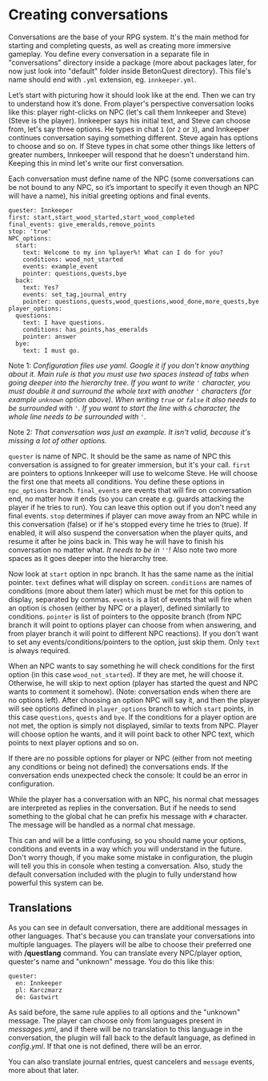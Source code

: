# Creating conversations

Conversations are the base of your RPG system. It's the main method for starting and completing quests, as well as creating more immersive gameplay. You define every conversation in a separate file in "conversations" directory inside a package (more about packages later, for now just look into "default" folder inside BetonQuest directory). This file's name should end with `.yml` extension, eg. `innkeeper.yml`.

Let’s start with picturing how it should look like at the end. Then we can try to understand how it’s done. From player's perspective conversation looks like this: player right-clicks on NPC (let's call them Innkeeper and Steve) (Steve is the player). Innkeeper says his initial text, and Steve can choose from, let's say three options. He types in chat `1` (or `2` or `3`), and Innkeeper continues conversation saying something different. Steve again has options to choose and so on. If Steve types in chat some other things like letters of greater numbers, Innkeeper will respond that he doesn't understand him. Keeping this in mind let's write our first conversation.

Each conversation must define name of the NPC (some conversations can be not bound to any NPC, so it’s important to specify it even though an NPC will have a name), his initial greeting options and final events.

    quester: Innkeeper
    first: start,start_wood_started,start_wood_completed
    final_events: give_emeralds,remove_points
    stop: 'true'
    NPC_options:
      start:
        text: Welcome to my inn %player%! What can I do for you?
        conditions: wood_not_started
        events: example_event
        pointer: questions,quests,bye
      back:
        text: Yes?
        events: set_tag,journal_entry
        pointer: questions,quests,wood_questions,wood_done,more_quests,bye
    player_options:
      questions:
        text: I have questions.
        conditions: has_points,has_emeralds
        pointer: answer
      bye:
        text: I must go.

Note 1: _Configuration files use yaml. Google it if you don't know anything about it. Main rule is that you must use two spaces instead of tabs when going deeper into the hierarchy tree. If you want to write `'` character, you must double it and surround the whole text with another `'` characters (for example `unknown` option above). When writing `true` or `false` it also needs to be surrounded with `'`. If you want to start the line with `&` character, the whole line needs to be surrounded with `'`._

Note 2: _That conversation was just an example. It isn't valid, because it's missing a lot of other options._

`quester` is name of NPC. It should be the same as name of NPC this conversation is assigned to for greater immersion, but it's your call. `first` are pointers to options Innkeeper will use to welcome Steve. He will choose the first one that meets all conditions. You define these options in `npc_options` branch. `final_events` are events that will fire on conversation end, no matter how it ends (so you can create e.g. guards attacking the player if he tries to run). You can leave this option out if you don't need any final events. `stop` determines if player can move away from an NPC while in this conversation (false) or if he's stopped every time he tries to (true). If enabled, it will also suspend the conversation when the player quits, and resume it after he joins back in. This way he will have to finish his conversation no matter what. _It needs to be in `''`!_ Also note two more spaces as it goes deeper into the hierarchy tree.

Now look at `start` option in npc branch. It has the same name as the initial pointer. `text` defines what will display on screen. `conditions` are names of conditions (more about them later) which must be met for this option to display, separated by commas. `events` is a list of events that will fire when an option is chosen (either by NPC or a player), defined similarly to conditions. `pointer` is list of pointers to the opposite branch (from NPC branch it will point to options player can choose from when answering, and from player branch it will point to different NPC reactions). If you don't want to set any events/conditions/pointers to the option, just skip them. Only `text` is always required.

When an NPC wants to say something he will check conditions for the first option (in this case `wood_not_started`). If they are met, he will choose it. Otherwise, he will skip to next option (player has started the quest and NPC wants to comment it somehow). (Note: conversation ends when there are no options left). After choosing an option NPC will say it, and then the player will see options defined in `player_options` branch to which `start` points, in this case `questions`, `quests` and `bye`. If the conditions for a player option are not met, the option is simply not displayed, similar to texts from NPC. Player will choose option he wants, and it will point back to other NPC text, which points to next player options and so on.

If there are no possible options for player or NPC (either from not meeting any conditions or being not defined) the conversations ends. If the conversation ends unexpected check the console: It could be an error in configuration.

While the player has a conversation with an NPC, his normal chat messages are interpreted as replies in the conversation. But if he needs to send something to the global chat he can prefix his message with `#` character. The message will be handled as a normal chat message.

This can and will be a little confusing, so you should name your options, conditions and events in a way which you will understand in the future. Don't worry though, if you make some mistake in configuration, the plugin will tell you this in console when testing a conversation. Also, study the default conversation included with the plugin to fully understand how powerful this system can be.

## Translations

As you can see in default conversation, there are additional messages in other languages. That's because you can translate your conversations into multiple languages. The players will be albe to choose their preferred one with **/questlang** command. You can translate every NPC/player option, quester's name and "unknown" message. You do this like this:

    quester:
      en: Innkeeper
      pl: Karczmarz
      de: Gastwirt

As said before, the same rule applies to all options and the "unknown" message. The player can choose only from languages present in _messages.yml_, and if there will be no translation to this language in the conversation, the plugin will fall back to the default language, as defined in _config.yml_. If that one is not defined, there will be an error.

You can also translate journal entries, quest cancelers and `message` events, more about that later.
